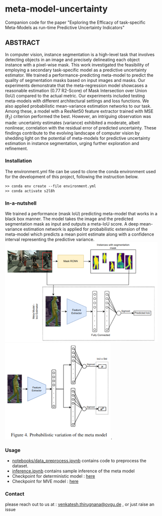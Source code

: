 # meta-model-uncertainty 

Companion code for the paper "Exploring the Efficacy of task-specific Meta-Models as run-time Predictive Uncertainty Indicators"

## ABSTRACT
In computer vision, instance segmentation is a high-level task that involves detecting objects in an image and precisely delineating each object instance with a pixel-wise mask. This work investigated the feasibility of employing a secondary task-specific model as a predictive uncertainty estimator. We trained a performance-predicting meta-model to predict the quality of segmentation masks based on input images and masks. Our experiments demonstrate that the meta-regression model showcases a reasonable estimation (0.77 R2-Score) of Mask Intersection over Union (IoU) compared to the actual metric. Our experiments included testing meta-models with different architectural settings and loss functions. We also applied probabilistic mean-variance estimation networks to our task. Among these, a model with a ResNet50 feature extractor trained with MSE ($\ell_{2}$) criterion performed the best. However, an intriguing observation was made: uncertainty estimates (variance) exhibited a moderate, albeit nonlinear, correlation with the residual error of predicted uncertainty. These findings contribute to the evolving landscape of computer vision by shedding light on the potential of meta-models for predictive uncertainty estimation in instance segmentation, urging further exploration and refinement.


### Installation
The environment.yml file can be used to clone the conda environment used for the development of this project, following the instruction below.

```
>> conda env create --file environment.yml
>> conda activate s2l8h
```

### In-a-nutshell
We trained a performance (mask IoU) predicting meta-model that works in a black box manner.
The model takes the image and the predicted segmentation mask as input and outputs a meta-IoU score.
A deep mean-variance estimation network is applied for probabilistic extension of the meta-model which predicts a mean point estimate along with a confidence interval representing the predictive variance.
![alt-text-1](Images/meta.png "title-1") ![alt-text-2](Images/mve.png "title-2").

### Usage
* [notebooks/data_preprocess.ipynb](notebooks/data_preprocess.ipynb) contains code to preprocess the dataset.
* [inference.ipynb](inference.ipynb) contains sample inference of the meta model
* Checkpoint for deterministic model : [here](https://drive.google.com/file/d/1Vd319dAsE_m8qasap8bTBB3dmV0OSc-f/view?usp=sharing)
* Checkpoint for MVE model : [here](https://drive.google.com/file/d/1PxuWkFfIV5GBArvrDPGYxvXXZ7i23erR/view?usp=drive_link)


### Contact

please reach out to us at : venkatesh.thirugnana@ovgu.de , or just raise an issue

